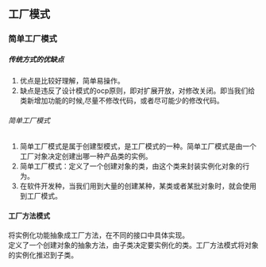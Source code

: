 ## 工厂模式  
### 简单工厂模式  
##### 传统方式的优缺点  
1. 优点是比较好理解，简单易操作。
2. 缺点是违反了设计模式的ocp原则，即对扩展开放，对修改关闭。即当我们给类新增加功能的时候,尽量不修改代码，或者尽可能少的修改代码。  
###### 简单工厂模式  
1. 简单工厂模式是属于创建型模式，是工厂模式的一种。简单工厂模式是由一个工厂对象决定创建出哪一种产品类的实例。  
2. 简单工厂模式：定义了一个创建对象的类，由这个类来封装实例化对象的行为。
3. 在软件开发种，当我们用到大量的创建某种，某类或者某批对象时，就会使用到工厂模式。  

#### 工厂方法模式   
将实例化功能抽象成工厂方法，在不同的接口中具体实现。  
定义了一个创建对象的抽象方法，由子类决定要实例化的类。工厂方法模式将对象的实例化推迟到子类。
